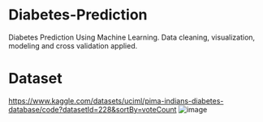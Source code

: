 # Diabetes-Prediction
Diabetes Prediction Using Machine Learning. Data cleaning, visualization, modeling and cross validation applied.
# Dataset
https://www.kaggle.com/datasets/uciml/pima-indians-diabetes-database/code?datasetId=228&sortBy=voteCount
![image](https://github.com/user-attachments/assets/f60e500b-701a-4d2e-b0ab-a60dee363560)

